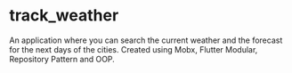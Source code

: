 # track_weather

An application where you can search the current weather and the forecast for the next days of the cities. Created using Mobx, Flutter Modular, Repository Pattern and OOP.
